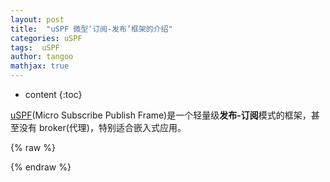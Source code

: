 ```yaml
---
layout: post
title:  "uSPF 微型‘订阅-发布’框架的介绍"
categories: uSPF
tags:  uSPF
author: tangoo
mathjax: true
---
```



* content
{:toc}

[uSPF](https://github.com/tangaoo/uSPF)(Micro Subscribe Publish Frame)是一个轻量级**发布-订阅**模式的框架，甚至没有 broker(代理)，特别适合嵌入式应用。 






{% raw %}




{% endraw %}
